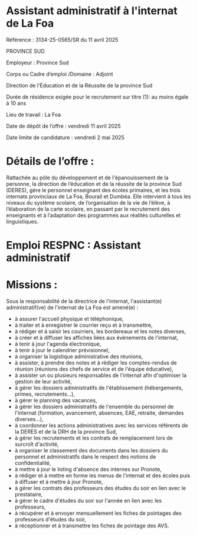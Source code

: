 # Assistant administratif à l'internat de La Foa

Référence : 3134-25-0565/SR du 11 avril 2025

PROVINCE SUD

Employeur : Province Sud

Corps ou Cadre d’emploi /Domaine : Adjoint

Direction de l’Éducation et de la Réussite de la province Sud

Durée de résidence exigée pour le recrutement sur titre (1): au moins égale à 10 ans

Lieu de travail : La Foa

Date de dépôt de l’offre : vendredi 11 avril 2025

Date limite de candidature : vendredi 2 mai 2025

# Détails de l’offre :

Rattachée au pôle du développement et de l'épanouissement de la personne, la direction de l’éducation et de la réussite de la province Sud (DERES), gère le personnel enseignant des écoles primaires, et les trois internats provinciaux de La Foa, Bourail et Dumbéa. Elle intervient à tous les niveaux du système scolaire, de l’organisation de la vie de l’élève, à l’élaboration de la carte scolaire, en passant par le recrutement des enseignants et à l’adaptation des programmes aux réalités culturelles et linguistiques.

# Emploi RESPNC : Assistant administratif

# Missions :

Sous la responsabilité de la directrice de l'internat, l'assistant(e) administratif(ve) de l'internat de La Foa est amené(e) :

- à assurer l'accueil physique et téléphonique,
- à traiter et à enregistrer le courrier reçu et à transmettre,
- à rédiger et à saisir les courriers, les bordereaux et les notes diverses,
- à créer et à diffuser les affiches liées aux évènements de l'internat,
- à tenir à jour l'agenda électronique,
- à tenir à jour le calendrier prévisionnel,
- à organiser la logistique administrative des réunions,
- à assister, à prendre des notes et à rédiger les comptes-rendus de réunion (réunions des chefs de service et de l'équipe éducative),
- à assister un ou plusieurs responsables de l'internat afin d'optimiser la gestion de leur activité,
- à gérer les dossiers administratifs de l'établissement (hébergements, primes, recrutements...),
- à gérer le planning des vacances,
- à gérer les dossiers administratifs de l'ensemble du personnel de l'internat (formation, avancement, absences, EAE, retraite, demandes diverses...),
- à coordonner les actions administratives avec les services référents de la DERES et de la DRH de la province Sud,
- à gérer les recrutements et les contrats de remplacement lors de surcroît d'activité,
- à organiser le classement des documents dans les dossiers du personnel et administratifs dans le respect des notions de confidentialité,
- à mettre à jour le listing d'absence des internes sur Pronote,
- à rédiger et à mettre en forme les menus de l'internat et des écoles puis à diffuser et à mettre à jour Pronote,
- à gérer les contrats des professeurs des études du soir en lien avec le prestataire,
- à gérer le cadre d'études du soir sur l'année en lien avec les professeurs,
- à récupérer et à envoyer mensuellement les fiches de pointages des professeurs d'études du soir,
- à réceptionner et à transmettre les fiches de pointage des AVS.